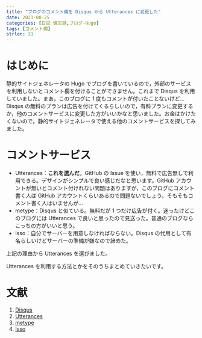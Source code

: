 ```yaml
---
title: "ブログのコメント欄を Disqus から Utterances に変更した"
date: 2021-08-25
categories: [日記 備忘録,ブログ-Hugo]
tags: [コメント欄]
strlen: 31
---
```


# はじめに

静的サイトジェネレータの Hugo でブログを書いているので，外部のサービスを利用しないとコメント欄を付けることができません。これまで Disqus を利用していました。まあ，このブログに 1 度もコメントが付いたことないけど... Disqus の無料のプランは広告を付けてくるらしいので，有料プランに変更するか，他のコメントサービスに変更した方がいいかなと思いました。お金はかけたくないので，静的サイトジェネレータで使える他のコメントサービスを探してみました。

# コメントサービス

- Utterances：**これを選んだ**。GitHub の Issue を使い，無料で広告無しで利用できる。デザインがシンプルで良い感じだなと思います。GitHub アカウントが無いとコメント付けれない問題はありますが，このブログにコメント書く人は GitHub アカウントくらいあるので問題ないでしょう。そもそもコメント書く人はいませんが...
- metype：Disqus と似ている。無料だが 1 つだけ広告が付く。迷ったけどこのブログには Utterances で良いと思ったので見送った。普通のブログならこっちの方がいいと思う。
- Isso：自分でサーバーを用意しなければならない。Disqus の代用として有名らしいけどサーバーの準備が嫌なので諦めた。

上記の理由から Utterances を選びました。

Utterances を利用する方法とかをそのうちまとめていきたいです。

# 文献

1. [Disqus](https://blog.disqus.com/)
2. [Utterances](https://utteranc.es/)
3. [metype](https://www.metype.com/)
4. [Isso](https://github.com/posativ/isso/)
